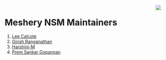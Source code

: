 <img align="right" src="https://layer5.io/assets/images/cube-sh-small.png" />

# Meshery NSM Maintainers

1. [Lee Calcote](https://github.com/leecalcote)
2. [Girish Ranganathan](https://github.com/girishranganathan)
3. [Harshini-M](https://github.com/Harshini-M)
4. [Prem Sankar Gopannan](https://github.com/gpremsankar)